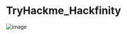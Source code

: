 # TryHackme_Hackfinity

![image](https://github.com/user-attachments/assets/ab3fedbb-da9c-4f1b-917f-ebc6aa3aaba3)
